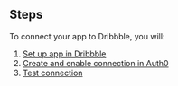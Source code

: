 ## Steps
To connect your app to Dribbble, you will:
1. [Set up app in Dribbble](#set-up-app-in-dribbble)
2. [Create and enable connection in Auth0](#create-and-enable-connection-in-auth0)
3. [Test connection](#test-connection)
